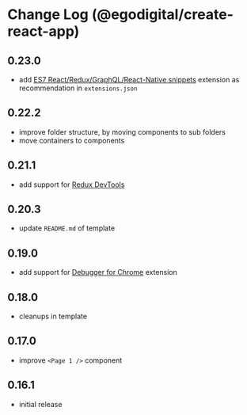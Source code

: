 # Change Log (@egodigital/create-react-app)

## 0.23.0

* add [ES7 React/Redux/GraphQL/React-Native snippets](https://marketplace.visualstudio.com/items?itemName=dsznajder.es7-react-js-snippets) extension as recommendation in `extensions.json`

## 0.22.2

* improve folder structure, by moving components to sub folders
* move containers to components

## 0.21.1

* add support for [Redux DevTools](https://github.com/zalmoxisus/redux-devtools-extension)

## 0.20.3

* update `README.md` of template

## 0.19.0

* add support for [Debugger for Chrome](https://marketplace.visualstudio.com/items?itemName=msjsdiag.debugger-for-chrome) extension

## 0.18.0

* cleanups in template

## 0.17.0

* improve `<Page 1 />` component

## 0.16.1

* initial release
